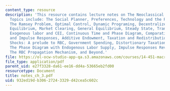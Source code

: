 ```yaml
---
content_type: resource
description: 'This resource contains lecture notes on The Neoclassical Growth Model.
  Topics include: The Social Planner, Preferences, Technology and the Resource Constraint,
  The Ramsey Problem, Optimal Control, Dynamic Programing, Decentralized Competitive
  Equilibrium, Market Clearing, General Equilibrium, Steady State, Transitional Dynamics,
  Exogenous labor and CEI, Continuous Time and Phase Diagram, Comparative Statics
  and Impulse Responses, Additive Endowment, Taxation and Redistribution, Productivity
  Shocks: A prelude to RBC, Government Spending, Distortionary Taxation, Beyond Growth,
  The Phase Diagram with Endogenous Labor Supply, Impulse Responses Revisited, and
  The RBC Propagation Mechanism, and Beyond.'
file: https://ol-ocw-studio-app-qa.s3.amazonaws.com/courses/14-451-macroeconomic-theory-i-spring-2007/932ed19db30627243329d42cea5c602c_notes_ch_3.pdf
file_type: application/pdf
parent_uid: e27f3328-da61-ee16-dd4a-53665eb2fd00
resourcetype: Document
title: notes_ch_3.pdf
uid: 932ed19d-b306-2724-3329-d42cea5c602c
---
```

